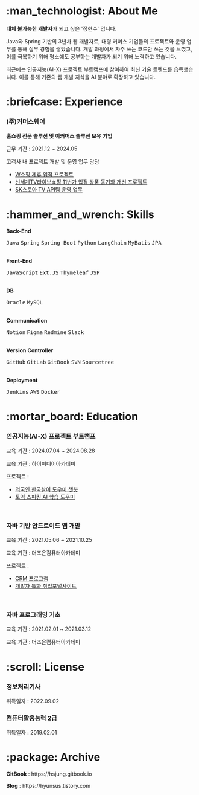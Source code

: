 <!-- About Me -->
<H1>:man_technologist: About Me</H1>
<p><strong>대체 불가능한 개발자</strong>가 되고 싶은 '정현수' 입니다.</p>
<p>Java와 Spring 기반의 3년차 웹 개발자로, 대형 커머스 기업들의 프로젝트와 운영 업무를 통해 실무 경험을 쌓았습니다. 개발 과정에서 자주 쓰는 코드만 쓰는 것을 느꼈고, 이를 극복하기 위해 평소에도 공부하는 개발자가 되기 위해 노력하고 있습니다.</p>
<p>최근에는 인공지능(AI-X) 프로젝트 부트캠프에 참여하여 최신 기술 트렌드를 습득했습니다. 이를 통해 기존의 웹 개발 지식을 AI 분야로 확장하고 있습니다.</p>

<!-- Experience -->
<H1>:briefcase: Experience</H1>  
<H3>(주)커머스웨어</H3> 
<p><strong>홈쇼핑 전문 솔루션 및 이커머스 솔루션 보유 기업</strong></p>
<p>근무 기간 : 2021.12 ~ 2024.05</p>
<p>고객사 내 프로젝트 개발 및 운영 업무 담당</p>
<ul>
  <li><a href="https://hsjung.gitbook.io/pr/undefined/project/cw/w">W쇼핑 제휴 입점 프로젝트</a></li>
  <li><a href="https://hsjung.gitbook.io/pr/undefined/project/cw/tv-11">신세계TV라이브쇼핑 11번가 입점 상품 동기화 개선 프로젝트</a></li>
  <li><a href="https://hsjung.gitbook.io/pr/undefined/project/cw/sk">SK스토아 TV API팀 운영 업무</a></li>
</ul>

<!-- Skills -->
<H1>:hammer_and_wrench: Skills</H1>
<p><strong>Back-End</strong></p>
<kbd>Java</kbd> <kbd>Spring</kbd> <kbd>Spring Boot</kbd> <kbd>Python</kbd> <kbd>LangChain</kbd> <kbd>MyBatis</kbd> <kbd>JPA</kbd>
<br/><br/>
<p><strong>Front-End</strong></p>
<kbd>JavaScript</kbd> <kbd>Ext.JS</kbd> <kbd>Thymeleaf</kbd> <kbd>JSP</kbd>
<br/><br/>
<p><strong>DB</strong></p>
<kbd>Oracle</kbd> <kbd>MySQL</kbd>
<br/><br/>
<p><strong>Communication</strong></p>
<kbd>Notion</kbd> <kbd>Figma</kbd> <kbd>Redmine</kbd> <kbd>Slack</kbd>
<br/><br/>
<p><strong>Version Controller</strong></p>
<kbd>GitHub</kbd> <kbd>GitLab</kbd> <kbd>GitBook</kbd> <kbd>SVN</kbd> <kbd>Sourcetree</kbd>
<br/><br/>
<p><strong>Deployment</strong></p>
<kbd>Jenkins</kbd> <kbd>AWS</kbd> <kbd>Docker</kbd>

<!-- Education -->
<H1>:mortar_board: Education</H1>
<H3>인공지능(AI-X) 프로젝트 부트캠프</H3>
<p>교육 기간 : 2024.07.04 ~ 2024.08.28</p>
<p>교육 기관 : 하이미디어아카데미</p>
<p>프로젝트 : </p>
<ul>
  <li><a href="https://hsjung.gitbook.io/pr/undefined/project/hi/undefined">외국인 한국살이 도우미 챗봇</a></li>
  <li><a href="https://hsjung.gitbook.io/pr/undefined/project/hi/ai">토익 스피킹 AI 학습 도우미</a></li>
</ul>
<br/>
<H3>자바 기반 안드로이드 앱 개발</H3>
<p>교육 기간 : 2021.05.06 ~ 2021.10.25</p>
<p>교육 기관 : 더조은컴퓨터아카데미</p>
<p>프로젝트 : </p>
<ul>
  <li><a href="https://hsjung.gitbook.io/pr/undefined/project/tj/crm">CRM 프로그램</a></li>
  <li><a href="https://hsjung.gitbook.io/pr/undefined/project/tj/undefined">개발자 특화 취업포털사이트</a></li>
</ul>
<br/>
<H3>자바 프로그래밍 기초</H3>
<p>교육 기간 : 2021.02.01 ~ 2021.03.12</p>
<p>교육 기관 : 더조은컴퓨터아카데미</p>

<!-- License -->
<H1>:scroll: License</H1>
<H3>정보처리기사</H3>
<p>취득일자 : 2022.09.02</p>
<H3>컴퓨터활용능력 2급</H3>
<p>취득일자 : 2019.02.01</p>

<!-- Archive -->
<H1>:package: Archive</H1>
<p><strong>GitBook</strong> : https://hsjung.gitbook.io</p>
<p><strong>Blog</strong> : https://hyunsus.tistory.com</p>

